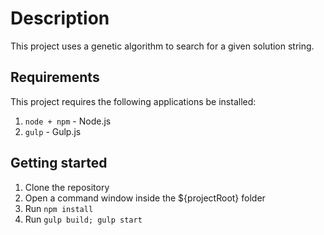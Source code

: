 # Description
This project uses a genetic algorithm to search for a given solution string. 

## Requirements
This project requires the following applications be installed:
1. ```node + npm``` - Node.js 
2. ```gulp``` - Gulp.js

## Getting started
1. Clone the repository
2. Open a command window inside the ${projectRoot} folder 
3. Run ```npm install```
4. Run ```gulp build; gulp start```

